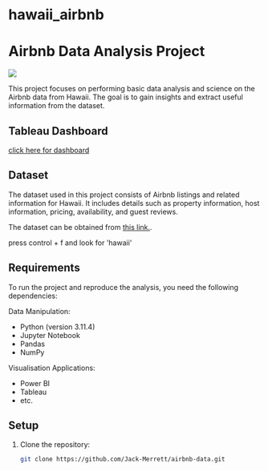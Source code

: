 # hawaii_airbnb
# Airbnb Data Analysis Project

![](https://static.trip101.com/main_pics/185485/medium.jpg)

This project focuses on performing basic data analysis and science on the Airbnb data from Hawaii. The goal is to gain insights and extract useful information from the dataset.

## Tableau Dashboard
[click here for dashboard](https://public.tableau.com/authoring/IslandAirBnBOverview/Dashboard1#1)


## Dataset

The dataset used in this project consists of Airbnb listings and related information for Hawaii. It includes details such as property information, host information, pricing, availability, and guest reviews.

The dataset can be obtained from [this link.](http://insideairbnb.com/get-the-data/).

press control + f and look for 'hawaii'

## Requirements

To run the project and reproduce the analysis, you need the following dependencies:

Data Manipulation:
- Python (version 3.11.4)
- Jupyter Notebook
- Pandas
- NumPy

Visualisation Applications:
- Power BI
- Tableau
- etc.

## Setup

1. Clone the repository:

   ```bash
   git clone https://github.com/Jack-Merrett/airbnb-data.git

